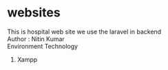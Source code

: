 # websites
This is hospital web site we use the laravel in backend 
<br>
Author : Nitin Kumar
<br>
Environment Technology
<br>
1. Xampp 